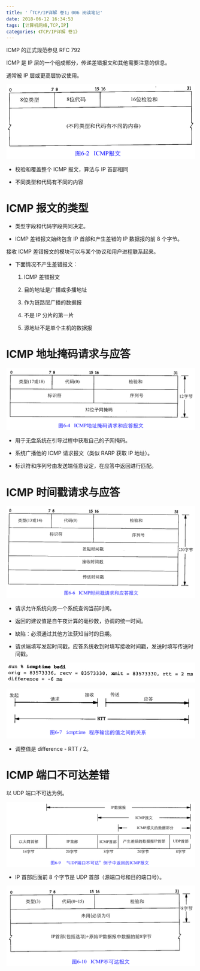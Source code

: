```yaml
---
title: '「TCP/IP详解 卷1」006 阅读笔记'
date: 2018-06-12 16:34:53
tags: [计算机网络,TCP,IP]
categories: 《TCP/IP详解 卷1》
---
```


ICMP 的正式规范参见 RFC 792

ICMP 是 IP 层的一个组成部分，传递差错报文和其他需要注意的信息。

通常被 IP 层或更高层协议使用。

![ICMP](/images/posts/TCPIP/006/ICMP.png)

- 校验和覆盖整个 ICMP 报文，算法与 IP 首部相同

- 不同类型和代码有不同的内容

# ICMP 报文的类型

- 类型字段和代码字段共同决定。

- ICMP 差错报文始终包含 IP 首部和产生差错的 IP 数据报的前 8 个字节。

接收 ICMP 差错报文的模块可以与某个协议和用户进程联系起来。

- 下面情况不产生差错报文：

  1. ICMP 差错报文

  2. 目的地址是广播或多播地址

  3. 作为链路层广播的数据报

  4. 不是 IP 分片的第一片

  5. 源地址不是单个主机的数据报

# ICMP 地址掩码请求与应答

![mask](/images/posts/TCPIP/006/mask.png)

- 用于无盘系统在引导过程中获取自己的子网掩码。

- 系统广播他的 ICMP 请求报文（类似 RARP 获取 IP 地址）。

- 标识符和序列号由发送端任意设定，在应答中返回进行匹配。

# ICMP 时间戳请求与应答

![time_stamp_request_response](/images/posts/TCPIP/006/time_stamp_request_response.png)

- 请求允许系统向另一个系统查询当前时间。

- 返回的建议值是自午夜计算的毫秒数，协调的统一时间。

- 缺陷：必须通过其他方法获知当时的日期。

- 请求端填写发起时间戳，应答系统收到时填写接收时间戳，发送时填写传送时间戳。

![time_stamp_request](/images/posts/TCPIP/006/time_stamp_request.png)

![RTT](/images/posts/TCPIP/006/RTT.png)

- 调整值是 difference - RTT / 2。

# ICMP 端口不可达差错

以 UDP 端口不可达为例。

![unreachable_response](/images/posts/TCPIP/006/unreachable_response.png)

- IP 首部后面前 8 个字节是 UDP 首部（源端口号和目的端口号）。

![unreachable](/images/posts/TCPIP/006/unreachable.png)